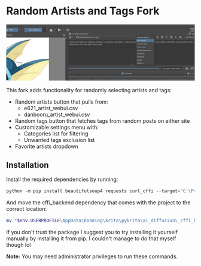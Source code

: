 # Random Artists and Tags Fork

![Screenshot of the plugin](Screenshot.png)

This fork adds functionality for randomly selecting artists and tags:
- Random artists button that pulls from:
  - e621_artist_webui.csv
  - danbooru_artist_webui.csv
- Random tags button that fetches tags from random posts on either site
- Customizable settings menu with:
  - Categories list for filtering
  - Unwanted tags exclusion list
- Favorite artists dropdown

## Installation

Install the required dependencies by running:

```powershell
python -m pip install beautifulsoup4 requests curl_cffi --target="C:\Program Files\Krita (x64)\lib\site-packages"
```

And move the cffi_backend dependency that comes with the project to the correct location:

```powershell
mv "$env:USERPROFILE\AppData\Roaming\krita\pykrita\ai_diffusion\_cffi_backend.cp310-win_amd64.pyd" "C:\Program Files\Krita (x64)\lib\krita-python-libs"
```

If you don't trust the package I suggest you to try installing it yourself manually by installing it from pip. I couldn't manage to do that myself though lol

**Note:** You may need administrator privileges to run these commands.
